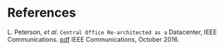 # References

L. Peterson, *et al*. `Central Office Re-architected as a`
Datacenter, IEEE Communications.
[pdf](https://wiki.opencord.org/download/attachments/1278027/PETERSON_CORD.pdf)
IEEE Communications, October 2016.

 
